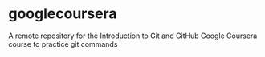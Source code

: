 # googlecoursera
A remote repository for the Introduction to Git and GitHub Google Coursera course to practice git commands 

